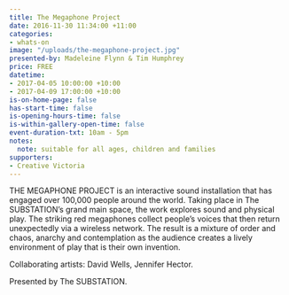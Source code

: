 ```yaml
---
title: The Megaphone Project
date: 2016-11-30 11:34:00 +11:00
categories:
- whats-on
image: "/uploads/the-megaphone-project.jpg"
presented-by: Madeleine Flynn & Tim Humphrey
price: FREE
datetime:
- 2017-04-05 10:00:00 +10:00
- 2017-04-09 17:00:00 +10:00
is-on-home-page: false
has-start-time: false
is-opening-hours-time: false
is-within-gallery-open-time: false
event-duration-txt: 10am - 5pm
notes:
  note: suitable for all ages, children and families
supporters:
- Creative Victoria
---
```


THE MEGAPHONE PROJECT is an interactive sound installation that has engaged over 100,000 people around the world. Taking place in The SUBSTATION’s grand main space, the work explores sound and physical play. The striking red megaphones collect people’s voices that then return unexpectedly via a wireless network. The result is a mixture of order and chaos, anarchy and contemplation as the audience creates a lively environment of play that is their own invention.

Collaborating artists: David Wells, Jennifer Hector.<br>

Presented by The SUBSTATION.
